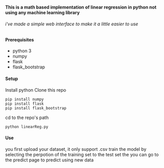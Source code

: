 #### This is a math based implementation of linear regression in python not using any machine learning library

###### i've made a simple web interface to make it a little easier to use

#### Prerequisites
- python 3
- numpy
- flask
- flask_bootstrap

#### Setup
Install python 
Clone this repo
```
pip install numpy 
pip install flask
pip install flask_bootstrap
```
cd to the repo's path
```
python linearReg.py
```
#### Use
you first upload your dataset, it only support .csv
train the model by selecting the perpotion of the training set to the test set
the you can go to the predict page to predict using new data